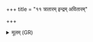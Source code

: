 +++
title = "११ त्रातारम् इन्द्रम् अवितारम्"

+++
<details><summary>मूलम् (GR)</summary>

त्रातारम् इन्द्रम् अवितारम् इन्द्रं  
हवेहवे सुहवं शूरम् इन्द्रम् ।  
हुवेम शक्रं पुरुहूतम् इन्द्रं  
स्वस्ति नो मघवान् पात्व् इन्द्रः ॥
</details>